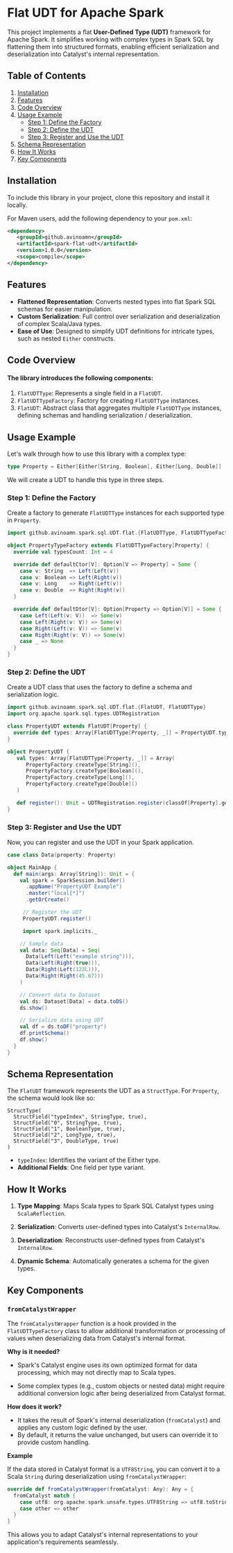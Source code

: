 # Flat UDT for Apache Spark

This project implements a flat **User-Defined Type (UDT)** framework for Apache Spark. It simplifies working with complex types in Spark SQL by flattening them into structured formats, enabling efficient serialization and deserialization into Catalyst's internal representation.


## Table of Contents
1. [Installation](#installation)
2. [Features](#features)
3. [Code Overview](#code-overview)
4. [Usage Example](#usage-example)
    - [Step 1: Define the Factory](#step-1-define-the-factory)
    - [Step 2: Define the UDT](#step-2-define-the-udt)
    - [Step 3: Register and Use the UDT](#step-3-register-and-use-the-udt)
5. [Schema Representation](#schema-representation)
6. [How It Works](#how-it-works)
7. [Key Components](#key-components)


## Installation

To include this library in your project, clone this repository and install it locally.

For Maven users, add the following dependency to your `pom.xml`:

```xml
<dependency>
   <groupId>github.avinoamn</groupId>
   <artifactId>spark-flat-udt</artifactId>
   <version>1.0.0</version>
   <scope>compile</scope>
</dependency>
```


## Features

- **Flattened Representation**: Converts nested types into flat Spark SQL schemas for easier manipulation.
- **Custom Serialization**: Full control over serialization and deserialization of complex Scala/Java types.
- **Ease of Use**: Designed to simplify UDT definitions for intricate types, such as nested `Either` constructs.


## Code Overview

#### The library introduces the following components:

1. `FlatUDTType`: Represents a single field in a `FlatUDT`.
2. `FlatUDTTypeFactory`: Factory for creating `FlatUDTType` instances.
3. `FlatUDT`: Abstract class that aggregates multiple `FlatUDTType` instances, defining schemas and handling serialization / deserialization.


## Usage Example

Let's walk through how to use this library with a complex type:

```scala
type Property = Either[Either[String, Boolean], Either[Long, Double]]
```

We will create a UDT to handle this type in three steps.


### Step 1: Define the Factory

Create a factory to generate `FlatUDTType` instances for each supported type in `Property`.

```scala
import github.avinoamn.spark.sql.UDT.flat.{FlatUDTType, FlatUDTTypeFactory}

object PropertyTypeFactory extends FlatUDTTypeFactory[Property] {
  override val typesCount: Int = 4

  override def defaultCtor[V]: Option[V => Property] = Some {
    case v: String  => Left(Left(v))
    case v: Boolean => Left(Right(v))
    case v: Long    => Right(Left(v))
    case v: Double  => Right(Right(v))
  }

  override def defaultDtor[V]: Option[Property => Option[V]] = Some {
    case Left(Left(v: V))  => Some(v)
    case Left(Right(v: V)) => Some(v)
    case Right(Left(v: V)) => Some(v)
    case Right(Right(v: V)) => Some(v)
    case _ => None
  }
}
```


### Step 2: Define the UDT

Create a UDT class that uses the factory to define a schema and serialization logic.

```scala
import github.avinoamn.spark.sql.UDT.flat.{FlatUDT, FlatUDTType}
import org.apache.spark.sql.types.UDTRegistration

class PropertyUDT extends FlatUDT[Property] {
  override def types: Array[FlatUDTType[Property, _]] = PropertyUDT.types
}

object PropertyUDT {
   val types: Array[FlatUDTType[Property, _]] = Array(
      PropertyFactory.createType[String](),
      PropertyFactory.createType[Boolean](),
      PropertyFactory.createType[Long](),
      PropertyFactory.createType[Double]()
   )

   def register(): Unit = UDTRegistration.register(classOf[Property].getName, classOf[PropertyUDT].getName)
}
```


### Step 3: Register and Use the UDT

Now, you can register and use the UDT in your Spark application.

```scala
case class Data(property: Property)

object MainApp {
  def main(args: Array[String]): Unit = {
    val spark = SparkSession.builder()
      .appName("PropertyUDT Example")
      .master("local[*]")
      .getOrCreate()

     // Register the UDT
     PropertyUDT.register()

     import spark.implicits._

    // Sample data
    val data: Seq[Data] = Seq(
      Data(Left(Left("example string"))),
      Data(Left(Right(true))),
      Data(Right(Left(123L))),
      Data(Right(Right(45.67)))
    )

    // Convert data to Dataset
    val ds: Dataset[Data] = data.toDS()
    ds.show()

    // Serialize data using UDT
    val df = ds.toDF("property")
    df.printSchema()
    df.show()
  }
}
```


## Schema Representation
The `FlatUDT` framework represents the UDT as a `StructType`. For `Property`, the schema would look like so:

```text
StructType(
  StructField("typeIndex", StringType, true),
  StructField("0", StringType, true),
  StructField("1", BooleanType, true),
  StructField("2", LongType, true),
  StructField("3", DoubleType, true)
)
```

* `typeIndex`: Identifies the variant of the Either type.
* **Additional Fields**: One field per type variant.


## How It Works
1. **Type Mapping**: Maps Scala types to Spark SQL Catalyst types using `ScalaReflection`.

2. **Serialization**: Converts user-defined types into Catalyst's `InternalRow`.

3. **Deserialization**: Reconstructs user-defined types from Catalyst's `InternalRow`.
   
4. **Dynamic Schema**: Automatically generates a schema for the given types.


## Key Components

### `fromCatalystWrapper`

The `fromCatalystWrapper` function is a hook provided in the `FlatUDTTypeFactory` class to allow additional transformation or processing of values when deserializing data from Catalyst's internal format.

**Why is it needed?**

- Spark's Catalyst engine uses its own optimized format for data processing, which may not directly map to Scala types.

- Some complex types (e.g., custom objects or nested data) might require additional conversion logic after being deserialized from Catalyst format.

**How does it work?**

- It takes the result of Spark's internal deserialization (`fromCatalyst`) and applies any custom logic defined by the user.
- By default, it returns the value unchanged, but users can override it to provide custom handling.

**Example**

If the data stored in Catalyst format is a `UTF8String`, you can convert it to a Scala `String` during deserialization using `fromCatalystWrapper`:

```scala
override def fromCatalystWrapper(fromCatalyst: Any): Any = {
  fromCatalyst match {
    case utf8: org.apache.spark.unsafe.types.UTF8String => utf8.toString
    case other => other
  }
}
```

This allows you to adapt Catalyst's internal representations to your application's requirements seamlessly.